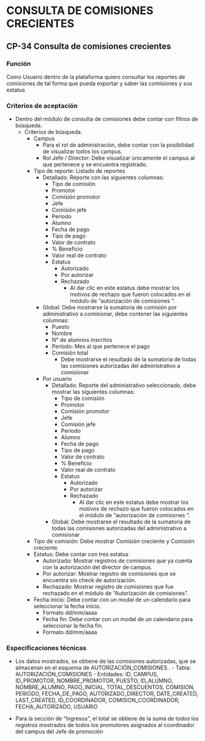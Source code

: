 # CONSULTA DE COMISIONES CRECIENTES  

## CP-34 Consulta de comisiones crecientes 

### Función

Como Usuario dentro de la plataforma
quiero consultar los reportes de comisiones 
de tal forma que pueda exportar y saber las comisiones y sus estatus


### Criterios de aceptación 

- Dentro del módulo de consulta de comisiones debe contar con filtros de búsqueda.
	- Criterios de búsqueda.
		- Campus
			- Para el rol de administración, debe contar con la posibilidad de visualizar todos los campus.
			- Rol Jefe / Director: Debe visualizar únicamente el campus al que pertenece y se encuentra registrado.
		- Tipo de reporte: Listado de reportes
			- Detallado: Reporte con las siguientes columnas:
				- Tipo de comisión
				- Promotor
				- Comisión promotor
				- Jefe
				- Comisión jefe
				- Periodo
				- Alumno
				- Fecha de pago
				- Tipo de pago
				- Valor de contrato
				- % Beneficio
				- Valor real de contrato
				- Estatus
					- Autorizado
					- Por autorizar
					- Rechazado
						- Al dar clic en este estatus debe mostrar los motivos de rechazo que fueron colocados en el módulo de “autorización de comisiones “.
			- Global: Debe mostrarse la sumatoria de comisión por administrativo a comisionar, debe contener las siguientes columnas:
				- Puesto
				- Nombre
				- N° de alumnos inscritos
				- Periodo: Mes al que pertenece el pago
				- Comisión total
					- Debe mostrarse el resultado de la sumatoria de todas las comisiones autorizadas del administrativo a comisionar
			- Por usuario
				- Detallado: Reporte del administrativo seleccionado, debe mostrar las siguientes columnas:
					- Tipo de comisión
					- Promotor
					- Comisión promotor
					- Jefe
					- Comisión jefe
					- Periodo
					- Alumno
					- Fecha de pago
					- Tipo de pago
					- Valor de contrato
					- % Beneficio
					- Valor real de contrato
					- Estatus
						- Autorizado
						- Por autorizar
						- Rechazado
							- Al dar clic en este estatus debe mostrar los motivos de rechazo que fueron colocados en el módulo de “autorización de comisiones “.
				- Global: Debe mostrarse el resultado de la sumatoria de todas las comisiones autorizadas del administrativo a comisionar
		- Tipo de comisión: Debe mostrar Comisión creciente y Comisión creciente.
		- Estatus: Debe contar con tres estatus
			- Autorizado: Mostrar registros de comisiones que ya cuenta con la autorización del director de campus.
			- Por autorizar: Mostrar registro de comisiones que se encuentra sin check de autorización.
			- Rechazado: Mostrar registro de comisiones que fue rechazado en el módulo de “Autorización de comisiones”.
		- Fecha inicio: Debe contar con un modal de un calendario para seleccionar la fecha inicio. 
			- Formato dd/mm/aaaa
			- Fecha fin: Debe contar con un modal de un calendario para seleccionar la fecha fin.
			- Formato dd/mm/aaaa

### Especificaciones técnicas 

- Los datos mostrados, se obtiene de las comisiones autorizadas, que se almacenan en el esquema de AUTORIZACIÓN_COMISIONES .
			- Tabla: AUTORIZACIÓN_COMISIONES
			- Entidades: ID, CAMPUS, ID_PROMOTOR, NOMBRE_PROMOTOR, PUESTO, ID_ALUMNO, NOMBRE_ALUMNO, PAGO_INICIAL, TOTAL_DESCUENTOS, COMISION, PERIODO, FECHA_DE_PAGO, AUTORIZADO_DIRECTOR, DATE_CREATED, LAST_CREATED, ID_COORDINADOR, COMISION_COORDINADOR, FECHA_AUTORIZADO, USUARIO
	
- Para la sección de “Ingresos”, el total se obtiene de la suma de todos los registros mostrados de todos los promotores asignados al coordinador del campus del Jefe de promoción
